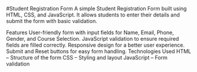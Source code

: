 #Student Registration Form
A simple Student Registration Form built using HTML, CSS, and JavaScript. It allows students to enter their details and submit the form with basic validation.

Features
User-friendly form with input fields for Name, Email, Phone, Gender, and Course Selection.
JavaScript validation to ensure required fields are filled correctly.
Responsive design for a better user experience.
Submit and Reset buttons for easy form handling.
Technologies Used
HTML – Structure of the form
CSS – Styling and layout
JavaScript – Form validation
